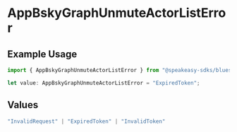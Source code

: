 # AppBskyGraphUnmuteActorListError

## Example Usage

```typescript
import { AppBskyGraphUnmuteActorListError } from "@speakeasy-sdks/bluesky/models/errors";

let value: AppBskyGraphUnmuteActorListError = "ExpiredToken";
```

## Values

```typescript
"InvalidRequest" | "ExpiredToken" | "InvalidToken"
```